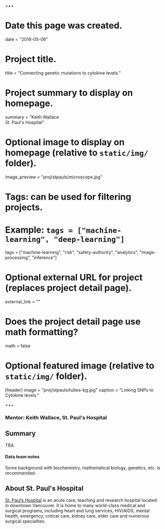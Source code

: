 +++
# Date this page was created.
date = "2018-05-06"

# Project title.
title = "Connecting genetic mutations to cytokine levels."

# Project summary to display on homepage.
summary = "Keith Wallace<br />St. Paul's Hospital"

# Optional image to display on homepage (relative to `static/img/` folder).
image_preview = "proj/stpauls/microscope.jpg"

# Tags: can be used for filtering projects.
# Example: `tags = ["machine-learning", "deep-learning"]`
tags = ["machine-learning", "risk", "safety-authority", "analytics", "image-processing", "inference"]

# Optional external URL for project (replaces project detail page).
external_link = ""

# Does the project detail page use math formatting?
math = false

# Optional featured image (relative to `static/img/` folder).
[header]
image = "proj/stpauls/tubes-bg.jpg"
caption = "Linking SNPs to Cytokine levels."

+++

### Mentor: Keith Wallace, St. Paul's Hospital

## Summary

TBA. 

#### Data team notes

Some background with biochemistry, mathematical biology, genetics, etc. is
recommended.

## About St. Paul's Hospital

[St. Paul’s
Hospital](http://www.providencehealthcare.org/hospitals-residences/st-paul's-hospital)
is an acute care, teaching and research hospital located in downtown
Vancouver. It is home to many world-class medical and surgical programs,
including heart and lung services, HIV/AIDS, mental health, emergency, critical
care, kidney care, elder care and numerous surgical specialties.
